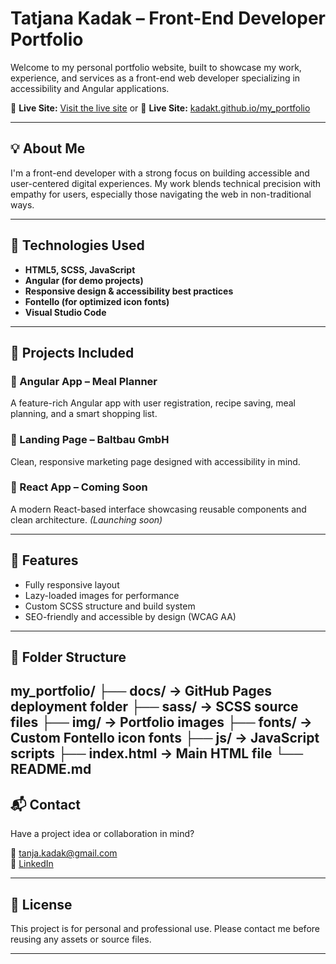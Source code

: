 # Tatjana Kadak – Front-End Developer Portfolio

Welcome to my personal portfolio website, built to showcase my work, experience, and services as a front-end web developer specializing in accessibility and Angular applications.

🔗 **Live Site:** [Visit the live site](https://tk.ee)
or
🔗 **Live Site:** [kadakt.github.io/my_portfolio](https://kadakt.github.io/my_portfolio/)

---

## 💡 About Me

I'm a front-end developer with a strong focus on building accessible and user-centered digital experiences. My work blends technical precision with empathy for users, especially those navigating the web in non-traditional ways.

---

## 🚀 Technologies Used

- **HTML5, SCSS, JavaScript**
- **Angular (for demo projects)**
- **Responsive design & accessibility best practices**
- **Fontello (for optimized icon fonts)**
- **Visual Studio Code**

---

## 🧩 Projects Included

### 🔸 Angular App – Meal Planner  
A feature-rich Angular app with user registration, recipe saving, meal planning, and a smart shopping list.

### 🔸 Landing Page – Baltbau GmbH  
Clean, responsive marketing page designed with accessibility in mind.

### 🔸 React App – Coming Soon  
A modern React-based interface showcasing reusable components and clean architecture. *(Launching soon)*

---

## 🧭 Features

- Fully responsive layout
- Lazy-loaded images for performance
- Custom SCSS structure and build system
- SEO-friendly and accessible by design (WCAG AA)

---

## 📁 Folder Structure
my_portfolio/
├── docs/ → GitHub Pages deployment folder
├── sass/ → SCSS source files
├── img/ → Portfolio images
├── fonts/ → Custom Fontello icon fonts
├── js/ → JavaScript scripts
├── index.html → Main HTML file
└── README.md
---

## 📬 Contact

Have a project idea or collaboration in mind?

📧 [tanja.kadak@gmail.com](mailto:tanja.kadak@gmail.com)  
🔗 [LinkedIn](https://www.linkedin.com/in/tatjanakadak)

---

## 📄 License

This project is for personal and professional use. Please contact me before reusing any assets or source files.

---



